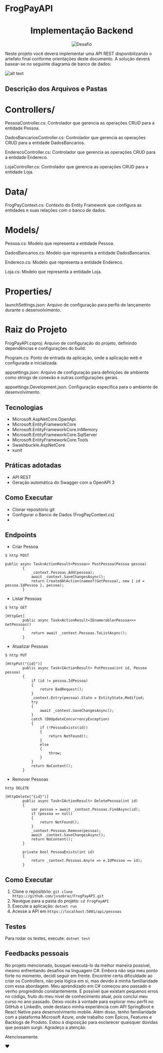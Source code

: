 # FrogPayAPI

<h1 align="center">
  Implementação Backend
</h1>

<p align="center">
 <img src="https://img.shields.io/static/v1?label=Tipo&message=Projeto&color=8257E5&labelColor=000000" alt="Desafio" />
</p>

Neste projeto você deverá implementar uma API REST disponibilizando o artefato final conforme
orientações deste documento.
A solução deverá basear-se no seguinte diagrama de banco de dados:

![alt text](<Projeto Backend.jpg>)


## Descrição dos Arquivos e Pastas

# Controllers/

PessoaController.cs: Controlador que gerencia as operações CRUD para a entidade Pessoa.

DadosBancariosController.cs: Controlador que gerencia as operações CRUD para a entidade DadosBancarios.

EnderecoController.cs: Controlador que gerencia as operações CRUD para a entidade Endereco.

LojaController.cs: Controlador que gerencia as operações CRUD para a entidade Loja.

# Data/

FrogPayContext.cs: Contexto do Entity Framework que configura as entidades e suas relações com o banco de dados.

# Models/

Pessoa.cs: Modelo que representa a entidade Pessoa.

DadosBancarios.cs: Modelo que representa a entidade DadosBancarios.

Endereco.cs: Modelo que representa a entidade Endereco.

Loja.cs: Modelo que representa a entidade Loja.

# Properties/

launchSettings.json: Arquivo de configuração para perfis de lançamento durante o desenvolvimento.

# Raiz do Projeto

FrogPayAPI.csproj: Arquivo de configuração do projeto, definindo dependências e configurações do build.

Program.cs: Ponto de entrada da aplicação, onde a aplicação web é configurada e inicializada.

appsettings.json: Arquivo de configuração para definições de ambiente como strings de conexão e outras configurações gerais.

appsettings.Development.json: Configuração específica para o ambiente de desenvolvimento.

## Tecnologias
 
- Microsoft.AspNetCore.OpenApi
- Microsoft.EntityFrameworkCore
- Microsoft.EntityFrameworkCore.InMemory
- Microsoft.EntityFrameworkCore.SqlServer
- Microsoft.EntityFrameworkCore.Tools
- Swashbuckle.AspNetCore
- xunit

## Práticas adotadas

- API REST
- Geração automática do Swagger com a OpenAPI 3

## Como Executar

- Clonar repositório git
- Configurar o Banco de Dados (FrogPayContext.cs)
- 

## Endpoints

- Criar Pessoa
```
$ http POST

public async Task<ActionResult<Pessoa>> PostPessoa(Pessoa pessoa)
        {
            _context.Pessoas.Add(pessoa);
            await _context.SaveChangesAsync();
            return CreatedAtAction(nameof(GetPessoa), new { id = pessoa.IdPessoa }, pessoa);
        }
```

- Listar Pessoas
```
$ http GET

[HttpGet]
        public async Task<ActionResult<IEnumerable<Pessoa>>> GetPessoas()
        {
            return await _context.Pessoas.ToListAsync();
        }
```

- Atualizar Pessoas
```
$ http PUT

[HttpPut("{id}")]
        public async Task<IActionResult> PutPessoa(int id, Pessoa pessoa)
        {
            if (id != pessoa.IdPessoa)
            {
                return BadRequest();
            }
            _context.Entry(pessoa).State = EntityState.Modified;
            try
            {
                await _context.SaveChangesAsync();
            }
            catch (DbUpdateConcurrencyException)
            {
                if (!PessoaExists(id))
                {
                    return NotFound();
                }
                else
                {
                    throw;
                }
            }
            return NoContent();
        }
```

- Remover Pessoas
```
http DELETE

[HttpDelete("{id}")]
        public async Task<IActionResult> DeletePessoa(int id)
        {
            var pessoa = await _context.Pessoas.FindAsync(id);
            if (pessoa == null)
            {
                return NotFound();
            }
            _context.Pessoas.Remove(pessoa);
            await _context.SaveChangesAsync();
            return NoContent();
        }

        private bool PessoaExists(int id)
        {
            return _context.Pessoas.Any(e => e.IdPessoa == id);
        }
```

## Como Executar

1. Clone o repositório: `git clone https://github.com/jvsobraz/FrogPayAPI.git`
2. Navegue para a pasta do projeto: `cd FrogPayAPI`
3. Execute a aplicação: `dotnet run`
4. Acesse a API em `https://localhost:5001/api/pessoas`

## Testes

Para rodar os testes, execute: `dotnet test`


## Feedbacks pessoais

No projeto mencionado, busquei executá-lo da melhor maneira possível, mesmo enfrentando desafios na linguagem C#. Embora não seja meu ponto forte no momento, decidi seguir em frente. Encontrei certa dificuldade ao criar os Controllers, não pela lógica em si, mas devido à minha familiaridade com essa abordagem. Meu aprendizado em C# começou ano passado e venho progredindo constantemente. É possível que existam pequenos erros no código, fruto do meu nível de conhecimento atual, pois concluí meu curso no ano passado. Deixo vocês à vontade para explorar meu perfil no GitHub e LinkedIn, onde destaco minha experiência com API SpringBoot e React Native para desenvolvimento mobile. Além disso, tenho familiaridade com a plataforma Microsoft Azure, onde trabalho com Épicos, Features e Backlogs de Produto. Estou à disposição para esclarecer quaisquer dúvidas que possam surgir. Agradeço a atenção.

Atenciosamente.

❤️